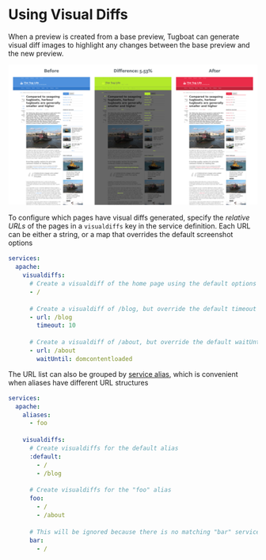 # Using Visual Diffs

When a preview is created from a base preview, Tugboat can generate visual diff
images to highlight any changes between the base preview and the new preview.

![Visual Diff Example](_images/visualdiff.png)

To configure which pages have visual diffs generated, specify the _relative
URLs_ of the pages in a `visualdiffs` key in the service definition. Each URL
can be either a string, or a map that overrides the default screenshot options

```yaml
services:
  apache:
    visualdiffs:
      # Create a visualdiff of the home page using the default options
      - /

      # Create a visualdiff of /blog, but override the default timeout option
      - url: /blog
        timeout: 10

      # Create a visualdiff of /about, but override the default waitUntil option
      - url: /about
        waitUntil: domcontentloaded
```

The URL list can also be grouped by
[service alias](../setting-up-services/index.md#aliases), which is convenient
when aliases have different URL structures

```yaml
services:
  apache:
    aliases:
      - foo

    visualdiffs:
      # Create visualdiffs for the default alias
      :default:
        - /
        - /blog

      # Create visualdiffs for the "foo" alias
      foo:
        - /
        - /about

      # This will be ignored because there is no matching "bar" service alias
      bar:
        - /
```
